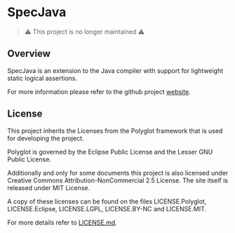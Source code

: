 # SpecJava

> ⚠️ This project is no longer maintained ⚠️

## Overview

SpecJava is an extension to the Java compiler with support for lightweight
static logical assertions.

For more information please refer to the github project [website][website].

## License

This project inherits the Licenses from the Polyglot framework that is used for
developing the project. 

Polyglot is governed by the Eclipse Public License and the Lesser GNU Public
License. 

Additionally and only for some documents this project is also licensed under
Creative Commons Attribution-NonCommercial 2.5 License. 
The site itself is released under MIT License. 

A copy of these licenses can be found on the files LICENSE.Polyglot,
LICENSE.Eclipse, LICENSE.LGPL, LICENSE.BY-NC and LICENSE.MIT.

For more details refer to [LICENSE.md](LICENSE.md).

[website]: https://tvcsantos.github.io/specjava
